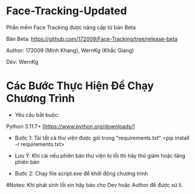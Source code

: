 # Face-Tracking-Updated
Phần mềm Face Tracking được nâng cấp từ bản Beta

Bản Beta: https://github.com/172009/Face-Tracking/tree/release-beta

Author: 172009 (Minh Khang), WernKg (Khắc Giang)

Dev: WernKg

# Các Bước Thực Hiện Để Chạy Chương Trình

* Yêu cầu bắt buộc:

Python 3.11.7+ [https://www.python.org/downloads/]

* Bước 1:
Tải tất cả thư viện được gói trong "requirements.txt"
<pip install -r requirements.txt>

* Lưu Ý: Khi cài nếu phiên bản thư viện bị lỗi thì hãy thử giảm hoặc tăng phiên bản

* Bước 2:
Chạy file script.exe để khởi động chương trình

#Notes: Khi phát sinh lỗi xin hãy báo cho Dev hoặc Author để được xử lí.


